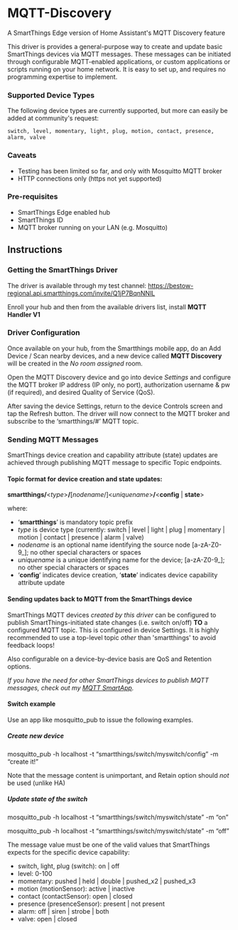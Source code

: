 # MQTT-Discovery
A SmartThings Edge version of Home Assistant's MQTT Discovery feature

This driver is provides a general-purpose way to create and update basic SmartThings devices via MQTT messages. These messages can be initiated through configurable MQTT-enabled applications, or custom applications or scripts running on your home network. It is easy to set up, and requires no programming expertise to implement.

### Supported Device Types
The following device types are currently supported, but more can easily be added at community's request:
```
switch, level, momentary, light, plug, motion, contact, presence, alarm, valve
```
### Caveats
- Testing has been limited so far, and only with Mosquitto MQTT broker
- HTTP connections only (https not yet supported)

### Pre-requisites
- SmartThings Edge enabled hub
- SmartThings ID
- MQTT broker running on your LAN (e.g. Mosquitto)

## Instructions

### Getting the SmartThings Driver
The driver is available through my test channel:  https://bestow-regional.api.smartthings.com/invite/Q1jP7BqnNNlL

Enroll your hub and then from the available drivers list, install **MQTT Handler V1**

### Driver Configuration

Once available on your hub, from the Smartthings mobile app, do an Add Device / Scan nearby devices, and a new device called **MQTT Discovery** will be created in the *No room assigned* room.

Open the MQTT Discovery device and go into device *Settings* and configure the MQTT broker IP address (IP only, no port), authorization username & pw (if required), and desired Quality of Service (QoS).

After saving the device Settings, return to the device Controls screen and tap the Refresh button. The driver will now connect to the MQTT broker and subscribe to the ‘smartthings/#’ MQTT topic.

### Sending MQTT Messages

SmartThings device creation and capability attribute (state) updates are achieved through publishing MQTT message to specific Topic endpoints.  

#### Topic format for device creation and state updates:

**smartthings/**\<*type*\>**/**[*nodename*/]\<*uniquename*\>**/**\<**config** | **state**\>

where:

- ‘**smartthings**’ is mandatory topic prefix
- *type* is device type (currently: switch | level | light | plug | momentary | motion | contact | presence | alarm | valve)
- *nodename* is an optional name identifying the source node \[a-zA-Z0-9_\]; no other special characters or spaces
- *uniquename* is a unique identifying name for the device; \[a-zA-Z0-9_\]; no other special characters or spaces
- ‘**config**’ indicates device creation, ‘**state**’ indicates device capability attribute update

#### Sending updates back to MQTT from the SmartThings device

SmartThings MQTT devices *created by this driver* can be configured to publish SmartThings-initiated state changes (i.e. switch on/off) **TO** a configured MQTT topic. This is configured in device Settings.  It is highly recommended to use a top-level topic *other* than 'smartthings' to avoid feedback loops!

Also configurable on a device-by-device basis are QoS and Retention options. 

*If you have the need for other SmartThings devices to publish MQTT messages, check out my [MQTT SmartApp](https://github.com/toddaustin07/MQTT_SmartApp).*

#### Switch example

Use an app like mosquitto_pub to issue the following examples.

##### Create new device

mosquitto_pub -h localhost -t “smartthings/switch/myswitch/config” -m “create it!”

Note that the message content is unimportant, and Retain option should *not* be used (unlike HA)

##### Update state of the switch

mosquitto_pub -h localhost -t “smartthings/switch/myswitch/state” -m “on”

mosquitto_pub -h localhost -t “smartthings/switch/myswitch/state” -m “off”

The message value must be one of the valid values that SmartThings expects for the specific device capability:
- switch, light, plug (switch): on | off
- level: 0-100
- momentary: pushed | held | double | pushed_x2 | pushed_x3
- motion (motionSensor): active | inactive
- contact (contactSensor): open | closed
- presence (presenceSensor): present | not present
- alarm: off | siren | strobe | both
- valve: open | closed
